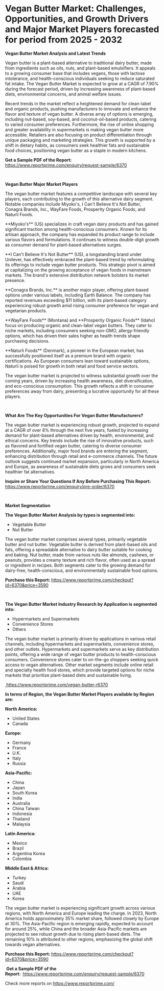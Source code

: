<p><h1>Vegan Butter Market: Challenges, Opportunities, and Growth Drivers and Major Market Players forecasted for period from 2025 - 2032</h1></p><p><strong>Vegan Butter Market Analysis and Latest Trends</strong></p>
<p><p>Vegan butter is a plant-based alternative to traditional dairy butter, made from ingredients such as oils, nuts, and plant-based emulsifiers. It appeals to a growing consumer base that includes vegans, those with lactose intolerance, and health-conscious individuals seeking to reduce saturated fat intake. The Vegan Butter Market is expected to grow at a CAGR of 7.90% during the forecast period, driven by increasing awareness of plant-based diets, environmental concerns, and animal welfare issues.</p><p>Recent trends in the market reflect a heightened demand for clean-label and organic products, pushing manufacturers to innovate and enhance the flavor and texture of vegan butter. A diverse array of options is emerging, including nut-based, soy-based, and coconut-oil-based products, catering to varied consumer preferences. Furthermore, the rise of online shopping and greater availability in supermarkets is making vegan butter more accessible. Retailers are also focusing on product differentiation through unique packaging and marketing strategies. This growth is supported by a shift in dietary habits, as consumers seek healthier fats and sustainable food choices, positioning vegan butter as a staple in modern kitchens.</p></p>
<p><strong>Get a Sample PDF of the Report:&nbsp;</strong> <a href="https://www.reportprime.com/enquiry/request-sample/6370?utm_campaign=1894&utm_medium=2&utm_source=Github&utm_content=ia&utm_term=19032025&utm_id=vegan-butter">https://www.reportprime.com/enquiry/request-sample/6370</a></p>
<p>&nbsp;</p>
<p><strong>Vegan Butter Major Market Players</strong></p>
<p><p>The vegan butter market features a competitive landscape with several key players, each contributing to the growth of this alternative dairy segment. Notable companies include Miyoko's, I Can't Believe It's Not Butter, Conagra Brands, Inc., WayFare Foods, Prosperity Organic Foods, and Naturli Foods.</p><p>**Miyoko's** (US) specializes in craft vegan dairy products and has gained significant traction among health-conscious consumers. Known for its artisan approach, the company has expanded its product range to include various flavors and formulations. It continues to witness double-digit growth as consumer demand for plant-based alternatives surges.</p><p>**I Can't Believe It's Not Butter** (US), a longstanding brand under Unilever, has effectively embraced the plant-based trend by reformulating its offerings to include vegan butter products. This strategic pivot is aimed at capitalizing on the growing acceptance of vegan foods in mainstream markets. The brand's extensive distribution network bolsters its market presence.</p><p>**Conagra Brands, Inc.** is another major player, offering plant-based options under various labels, including Earth Balance. The company has reported revenues exceeding $11 billion, with its plant-based category experiencing robust growth amid rising consumer preference for vegan and vegetarian products.</p><p>**WayFare Foods** (Montana) and **Prosperity Organic Foods** (Idaho) focus on producing organic and clean-label vegan butters. They cater to niche markets, including consumers seeking non-GMO, allergy-friendly options, which has driven their sales higher as health trends shape purchasing decisions.</p><p>**Naturli Foods** (Denmark), a pioneer in the European market, has successfully positioned itself as a premium brand with organic certifications. As European consumers lean toward sustainable options, Naturli is poised for growth in both retail and food service sectors.</p><p>The vegan butter market is projected to witness substantial growth over the coming years, driven by increasing health awareness, diet diversification, and eco-conscious consumption. This growth reflects a shift in consumer preferences away from dairy, presenting a lucrative opportunity for all these players.</p></p>
<p>&nbsp;</p>
<p><strong>What Are The Key Opportunities For Vegan Butter Manufacturers?</strong></p>
<p><p>The vegan butter market is experiencing robust growth, projected to expand at a CAGR of over 8% through the next five years, fueled by increasing demand for plant-based alternatives driven by health, environmental, and ethical concerns. Key trends include the rise of innovative products, such as flavored and fortified vegan butter, catering to diverse consumer preferences. Additionally, major food brands are entering the segment, enhancing distribution through retail and e-commerce channels. The future outlook suggests continued market expansion, particularly in North America and Europe, as awareness of sustainable diets grows and consumers seek healthier fat alternatives.</p></p>
<p><strong>Inquire or Share Your Questions If Any Before Purchasing This Report:</strong> <a href="https://www.reportprime.com/enquiry/pre-order/6370?utm_campaign=1894&utm_medium=2&utm_source=Github&utm_content=ia&utm_term=19032025&utm_id=vegan-butter">https://www.reportprime.com/enquiry/pre-order/6370</a></p>
<p>&nbsp;</p>
<p><strong>Market Segmentation</strong></p>
<p><strong>The Vegan Butter Market Analysis by types is segmented into:</strong></p>
<p><ul><li>Vegetable Butter</li><li>Nut Butter</li></ul></p>
<p><p>The vegan butter market comprises several types, primarily vegetable butter and nut butter. Vegetable butter is derived from plant-based oils and fats, offering a spreadable alternative to dairy butter suitable for cooking and baking. Nut butter, made from various nuts like almonds, cashews, or peanuts, provides a creamy texture and rich flavor, often used as a spread or ingredient in recipes. Both segments cater to the growing demand for dairy-free, health-conscious, and environmentally sustainable food options.</p></p>
<p><strong>Purchase this Report:&nbsp;</strong><a href="https://www.reportprime.com/checkout?id=6370&price=3590&utm_campaign=1894&utm_medium=2&utm_source=Github&utm_content=ia&utm_term=19032025&utm_id=vegan-butter">https://www.reportprime.com/checkout?id=6370&price=3590</a></p>
<p>&nbsp;</p>
<p><strong>The Vegan Butter Market Industry Research by Application is segmented into:</strong></p>
<p><ul><li>Hypermarkets and Supermarkets</li><li>Convenience Stores</li><li>Others</li></ul></p>
<p><p>The vegan butter market is primarily driven by applications in various retail channels, including hypermarkets and supermarkets, convenience stores, and other outlets. Hypermarkets and supermarkets serve as key distribution points, offering a wide range of vegan butter products to health-conscious consumers. Convenience stores cater to on-the-go shoppers seeking quick access to vegan alternatives. Other market segments include online retail and specialty health food stores, which provide targeted options for niche markets that prioritize plant-based diets and sustainable living.</p></p>
<p><a href="https://www.reportprime.com/vegan-butter-r6370?utm_campaign=1894&utm_medium=2&utm_source=Github&utm_content=ia&utm_term=19032025&utm_id=vegan-butter">&nbsp;https://www.reportprime.com/vegan-butter-r6370</a></p>
<p><strong>In terms of Region, the Vegan Butter Market Players available by Region are:</strong></p>
<p>
    <p> <strong> North America: </strong>
        <ul>
            <li>United States</li>
            <li>Canada</li>
        </ul>
        </p> 
    <p> <strong> Europe: </strong>
        <ul>
            <li>Germany</li>
            <li>France</li>
            <li>U.K.</li>
            <li>Italy</li>
            <li>Russia</li>
        </ul>
        </p> 
    <p> <strong> Asia-Pacific: </strong>
        <ul>
            <li>China</li>
            <li>Japan</li>
            <li>South Korea</li>
            <li>India</li>
            <li>Australia</li>
            <li>China Taiwan</li>
            <li>Indonesia</li>
            <li>Thailand</li>
            <li>Malaysia</li>
        </ul>
        </p> 
    <p> <strong> Latin America: </strong>
        <ul>
            <li>Mexico</li>
            <li>Brazil</li>
            <li>Argentina Korea</li>
            <li>Colombia</li>
        </ul>
        </p> 
    <p> <strong> Middle East & Africa: </strong>
        <ul>
            <li>Turkey</li>
            <li>Saudi</li>
            <li>Arabia</li>
            <li>UAE</li>
            <li>Korea</li>
        </ul>
    </p>
    </p>
<p><p>The vegan butter market is experiencing significant growth across various regions, with North America and Europe leading the charge. In 2023, North America holds approximately 35% market share, followed closely by Europe at 30%. The Asia-Pacific region is emerging rapidly, expected to account for around 25%, while China and the broader Asia-Pacific markets are projected to see robust growth due to rising plant-based diets. The remaining 10% is attributed to other regions, emphasizing the global shift towards vegan alternatives.</p></p>
<p><strong>Purchase this Report: </strong><a href="https://www.reportprime.com/checkout?id=6370&price=3590&utm_campaign=1894&utm_medium=2&utm_source=Github&utm_content=ia&utm_term=19032025&utm_id=vegan-butter">https://www.reportprime.com/checkout?id=6370&price=3590</a></p>
<p>&nbsp;<strong>Get a Sample PDF of the Report:&nbsp;&nbsp;</strong><a href="https://www.reportprime.com/enquiry/request-sample/6370?utm_campaign=1894&utm_medium=2&utm_source=Github&utm_content=ia&utm_term=19032025&utm_id=vegan-butter">https://www.reportprime.com/enquiry/request-sample/6370</a></p>
<p><strong></strong></p>
<p>Check more reports on <a href="https://www.reportprime.com/?utm_campaign=1894&utm_medium=2&utm_source=Github&utm_content=ia&utm_term=19032025&utm_id=vegan-butter">https://www.reportprime.com/</a></p>